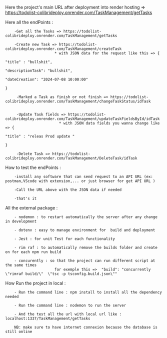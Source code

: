 Here the project's main URL after deployment into render hosting => https://todolist-colibrideploy.onrender.com/TaskManagement/getTasks

Here all the endPoints :

        -Get all the Tasks => https://todolist-colibrideploy.onrender.com/TaskManagement/getTasks
        
        -Create new Task => https://todolist-colibrideploy.onrender.com/TaskManagement/createTask 
                          * with JSON data for the request like this => {
                                                                              "title" : "bullshit",
                                                                              "descriptionTask": "bullshit",
                                                                              "dateCreation": "2024-07-08 10:00:00"
                                                                          }
                                                                          
         -Marked a Task as finish or not finish => https://todolist-colibrideploy.onrender.com/TaskManagement/changeTaskStatus/idTask
         

         -Update Task fields => https://todolist-colibrideploy.onrender.com/TaskManagement/updateTaskFieldsById/idTask
                            * with JSON data fields you wanna change like => {
                                                                                  "title" : "releas Prod update "
                                                                              }
                                                                              
         -Delete Task => https://todolist-colibrideploy.onrender.com/TaskManagement/DeleteTask/idTask

How to test the endPoints :

        -install any software that can send request to an API URL (ex: postman,VScode with extension,... or just browser for get API URL )
        
        -Call the URL above with the JSON data if needed 
        
        -that's it

        
All the external package :

        - nodemon : to restart automatically the server after any change in development 
        
        - dotenv : easy to manage environment for  build and deployment 

        - Jest : for unit Test for each functionality 

        - rim raf : to automatically remove the builds folder and create on for each npm run build
        
        - concurently : so that the project can run different script at the same times 
                          for exemple this =>  "build": "concurrently \"rimraf build/\"  \"tsc -p tsconfig.build.json\""
                          
        
How Run the project in local :

        - Run the command line : npm install to install all the dependency needed

        - Run the command line : nodemon to run the server

        - And the test all the url with local url like : localhost:1337/TaskManagement/getTasks

        NB: make sure to have internet connexion because the database is still online
                                                                                                  
